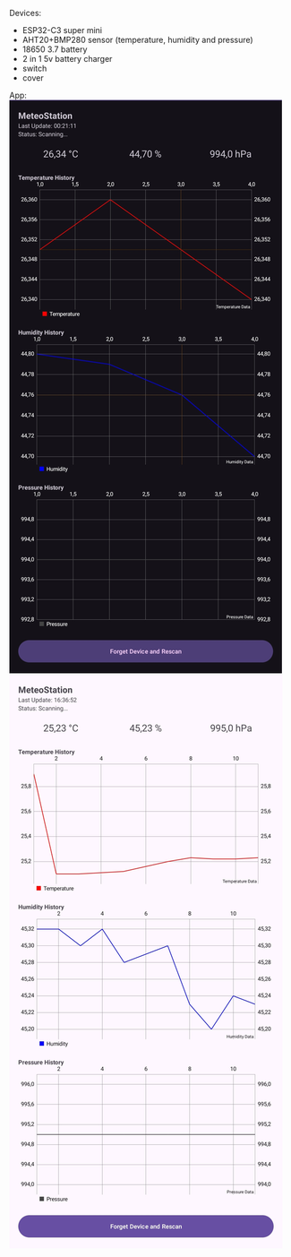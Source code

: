 Devices:
- ESP32-C3 super mini
- AHT20+BMP280 sensor (temperature, humidity and pressure)
- 18650 3.7 battery
- 2 in 1 5v battery charger
- switch
- cover

App: 
![Weather Station Dark Theme](app_dark_theme.jpg)
![Weather Station Light Theme](app_light_theme.jpg)
